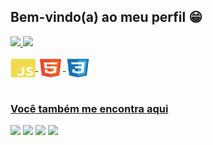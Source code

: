 ## Bem-vindo(a) ao meu perfil 😁

 <div>
   <a href="https://github.com/GuiDEVTRAINING">
   <img height="180em" src="https://github-readme-stats.vercel.app/api?username=GuiDEVTRAINING&show_icons=true&theme=tokyonight&include_all_commits=true&count_private=true"/>
   <img height="180em" src="https://github-readme-stats.vercel.app/api/top-langs/?username=GuiDEVTRAINING&layout=compact&langs_count=6&theme=tokyonight"/>
</div>
    
<div style="display: inline_block"><br>
  <img align="center" alt="Js" height="30" width="40" src="https://raw.githubusercontent.com/devicons/devicon/master/icons/javascript/javascript-plain.svg">
  <img align="center" alt="HTML" height="30" width="40" src="https://raw.githubusercontent.com/devicons/devicon/master/icons/html5/html5-original.svg">
  <img align="center" alt="CSS" height="30" width="40" src="https://raw.githubusercontent.com/devicons/devicon/master/icons/css3/css3-original.svg">
</div>
 
<br>
 
### Você também me encontra aqui
 
<div> 
  
  <a href="https://instagram.com/gui_arauoj" target="_blank"><img src="https://img.shields.io/badge/-Instagram-%23E4405F?style=for-the-badge&logo=instagram&logoColor=white" target="_blank"></a>
 <a href="" target="_blank"><img src="https://img.shields.io/badge/Discord-7289DA?style=for-the-badge&logo=discord&logoColor=white" target="_blank"></a> 
  <a href = "mailto:guilherme42900@outlook.com"><img src="https://img.shields.io/badge/-Outlook-%23333?style=for-the-badge&logo=outlook&logoColor=red%22%20target=%22_blank"></a>
  <a href="https://www.linkedin.com/in/guilherme-araujo-32654b2b9/" target="_blank"><img src="https://img.shields.io/badge/-LinkedIn-%230077B5?style=for-the-badge&logo=linkedin&logoColor=white" target="_blank"></a>
</div>
